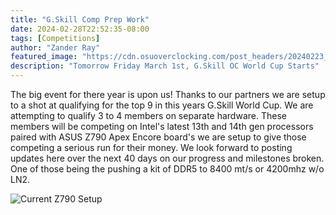 ```yaml
---
title: "G.Skill Comp Prep Work"
date: 2024-02-28T22:52:35-08:00
tags: [Competitions]
author: "Zander Ray"
featured_image: "https://cdn.osuoverclocking.com/post_headers/20240223_201905.jpg"
description: "Tomorrow Friday March 1st, G.Skill OC World Cup Starts"
---
```

The big event for there year is upon us! Thanks to our partners we are setup to a shot at qualifying for the top 9 in this years G.Skill World Cup. We are attempting to qualify 3 to 4 members on separate hardware. These members will  be competing on Intel's latest 13th and 14th gen processors paired with ASUS Z790 Apex Encore board's we are setup to give those competing a serious run for their money. We look forward to posting updates here over the next 40 days on our progress and milestones broken. One of those being the pushing a kit of DDR5 to 8400 mt/s or 4200mhz w/o LN2. 

![Current Z790 Setup](https://cdn.osuoverclocking.com/post_headers/20240223_202108.jpg)

